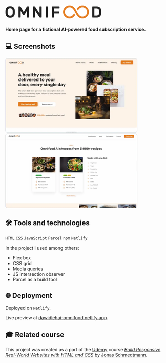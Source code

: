 # [<img src="omnifood-logo-600.webp" alt="Omnifood logo" width="300">](https://dawidlehai-omnifood.netlify.app/)

**Home page for a fictional AI-powered food subscription service.**

## 💻 Screenshots

[<img src="omnifood-01.webp" alt="Screenshot #1 of the Omnifood home page" width="412px">](https://dawidlehai-omnifood.netlify.app/)
[<img src="omnifood-03.webp" alt="Screenshot #2 of the Omnifood home page" width="412px">](https://dawidlehai-omnifood.netlify.app/)

## 🛠️ Tools and technologies
`HTML` `CSS` `JavaScript` `Parcel` `npm` `Netlify`

In the project I used among others:
- Flex box
- CSS grid
- Media queries
- JS intersection observer
- Parcel as a build tool

## 🌐 Deployment
Deployed on `Netlify`.

Live preview at [dawidlehai-omnifood.netlify.app](https://dawidlehai-omnifood.netlify.app/).

## 🎓 Related course
This project was created as a part of the [Udemy](https://www.udemy.com/ "Udemy") course [_Build Responsive Real-World Websites with HTML and CSS_](https://www.udemy.com/course/design-and-develop-a-killer-website-with-html5-and-css3/) by [Jonas Schmedtmann](https://twitter.com/jonasschmedtman "Jonas Schmedtmann on Twitter").
